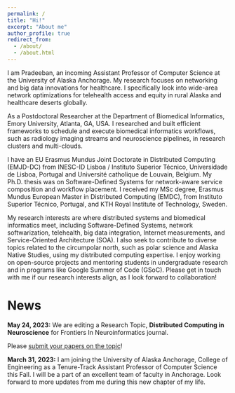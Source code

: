 ```yaml
---
permalink: /
title: "Hi!"
excerpt: "About me"
author_profile: true
redirect_from: 
  - /about/
  - /about.html
---
```


I am Pradeeban, an incoming Assistant Professor of Computer Science at the University of Alaska Anchorage. My research focuses on networking and big data innovations for healthcare. I specifically look into wide-area network optimizations for telehealth access and equity in rural Alaska and healthcare deserts globally.

As a Postdoctoral Researcher at the Department of Biomedical Informatics, Emory University, Atlanta, GA, USA. I researched and built efficient frameworks to schedule and execute biomedical informatics workflows, such as radiology imaging streams and neuroscience pipelines, in research clusters and multi-clouds. 

I have an EU Erasmus Mundus Joint Doctorate in Distributed Computing (EMJD-DC) from INESC-ID Lisboa / Instituto Superior Técnico, Universidade de Lisboa, Portugal and Université catholique de Louvain, Belgium. My Ph.D. thesis was on Software-Defined Systems for network-aware service composition and workflow placement. I received my MSc degree, Erasmus Mundus European Master in Distributed Computing (EMDC), from Instituto Superior Técnico, Portugal, and KTH Royal Institute of Technology, Sweden.

My research interests are where distributed systems and biomedical informatics meet, including Software-Defined Systems, network softwarization, telehealth, big data integration, Internet measurements, and Service-Oriented Architecture (SOA). I also seek to contribute to diverse topics related to the circumpolar north, such as polar science and Alaska Native Studies, using my distributed computing expertise. I enjoy working on open-source projects and mentoring students in undergraduate research and in programs like Google Summer of Code (GSoC). Please get in touch with me if our research interests align, as I look forward to collaboration!

News
======
**May 24, 2023:** We are editing a Research Topic, **Distributed Computing in Neuroscience** for Frontiers In Neuroinformatics journal.

Please [submit your papers on the topic](https://www.frontiersin.org/research-topics/56857/distributed-computing-in-neuroscience)!

**March 31, 2023:** I am joining the University of Alaska Anchorage, College of Engineering as a Tenure-Track Assistant Professor of Computer Science this Fall. I will be a part of an excellent team of faculty in Anchorage. Look forward to more updates from me during this new chapter of my life.